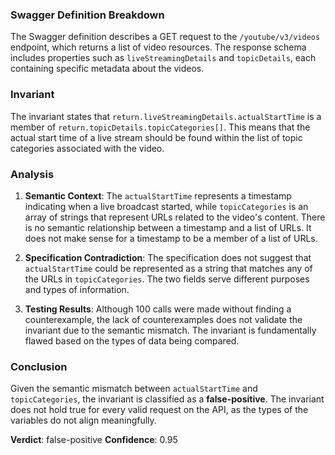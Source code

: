 ### Swagger Definition Breakdown
The Swagger definition describes a GET request to the `/youtube/v3/videos` endpoint, which returns a list of video resources. The response schema includes properties such as `liveStreamingDetails` and `topicDetails`, each containing specific metadata about the videos.

### Invariant
The invariant states that `return.liveStreamingDetails.actualStartTime` is a member of `return.topicDetails.topicCategories[]`. This means that the actual start time of a live stream should be found within the list of topic categories associated with the video.

### Analysis
1. **Semantic Context**: The `actualStartTime` represents a timestamp indicating when a live broadcast started, while `topicCategories` is an array of strings that represent URLs related to the video's content. There is no semantic relationship between a timestamp and a list of URLs. It does not make sense for a timestamp to be a member of a list of URLs.

2. **Specification Contradiction**: The specification does not suggest that `actualStartTime` could be represented as a string that matches any of the URLs in `topicCategories`. The two fields serve different purposes and types of information.

3. **Testing Results**: Although 100 calls were made without finding a counterexample, the lack of counterexamples does not validate the invariant due to the semantic mismatch. The invariant is fundamentally flawed based on the types of data being compared.

### Conclusion
Given the semantic mismatch between `actualStartTime` and `topicCategories`, the invariant is classified as a **false-positive**. The invariant does not hold true for every valid request on the API, as the types of the variables do not align meaningfully. 

**Verdict**: false-positive
**Confidence**: 0.95
